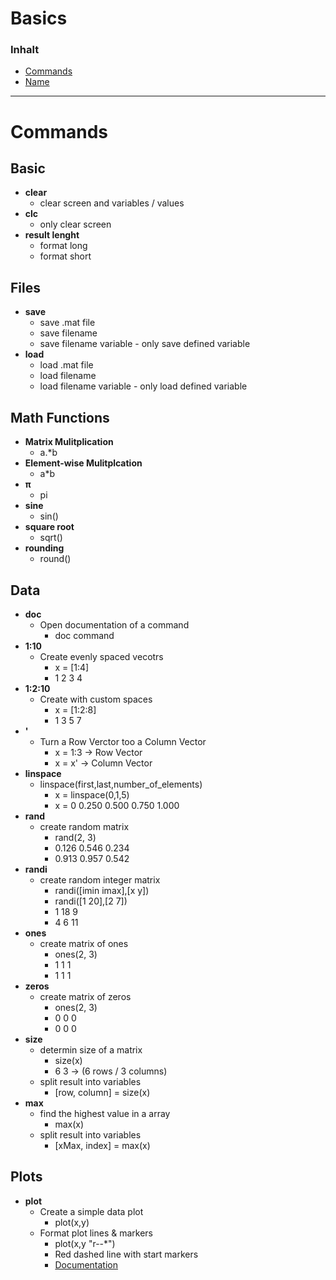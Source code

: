 # Basics

### Inhalt 
- [Commands](#Link)
- [Name](#Link)


---
# Commands

## Basic
- **clear**
    - clear screen and variables / values
- **clc**
    - only clear screen
- **result lenght**
    - format long
    - format short

## Files
- **save**
    - save .mat file
    - save filename
    - save filename variable - only save defined variable
- **load**
    - load .mat file
    - load filename
    - load filename variable - only load defined variable


## Math Functions

- **Matrix Mulitplication**
    - a.*b
- **Element-wise Mulitplcation**
    - a*b
- **π**
    - pi
- **sine**
    - sin()    
- **square root**
    - sqrt()
- **rounding**
    - round()

## Data
- **doc**
    - Open documentation of a command
        - doc command
- **1:10**
    - Create evenly spaced vecotrs
        - x = [1:4]
        - 1 2 3 4
- **1:2:10**
    - Create with custom spaces
        - x = [1:2:8]
        - 1 3 5 7
- **'**
    - Turn a Row Verctor too a Column Vector
        - x = 1:3 -> Row Vector
        - x = x' -> Column Vector
- **linspace**
    - linspace(first,last,number_of_elements)
        - x = linspace(0,1,5)
        - x = 0    0.250    0.500    0.750    1.000     
- **rand**
    - create random matrix
        - rand(2, 3)
        - 0.126	0.546 0.234
        - 0.913	0.957 0.542
- **randi**
    - create random integer matrix
        - randi([imin imax],[x y])
        - randi([1 20],[2 7])
        - 1 18 9
        - 4 6 11
- **ones**
    - create matrix of ones
        - ones(2, 3)
        - 1 1 1
        - 1 1 1
- **zeros**
    - create matrix of zeros
        - ones(2, 3)
        - 0 0 0
        - 0 0 0
- **size**
    - determin size of a matrix
        - size(x)
        - 6 3 -> (6 rows / 3 columns)
    - split result into variables
        - [row, column] = size(x)
- **max**
    - find the highest value in a array
        - max(x)
    - split result into variables
        - [xMax, index] = max(x)

## Plots
- **plot**
    - Create a simple data plot
        - plot(x,y)
    - Format plot lines & markers
        - plot(x,y "r--*")
        - Red dashed line with start markers
        - [Documentation](#https://ch.mathworks.com/help/matlab/ref/plot.html#btzitot_sep_mw_3a76f056-2882-44d7-8e73-c695c0c54ca8)